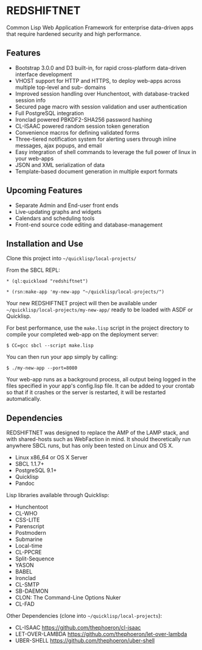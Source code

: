 REDSHIFTNET
===========

Common Lisp Web Application Framework for enterprise data-driven apps that require hardened security and high performance.

Features
--------

* Bootstrap 3.0.0 and D3 built-in, for rapid cross-platform data-driven interface development
* VHOST support for HTTP and HTTPS, to deploy web-apps across multiple top-level and sub- domains
* Improved session handling over Hunchentoot, with database-tracked session info
* Secured page macro with session validation and user authentication
* Full PostgreSQL integration
* Ironclad powered PBKDF2-SHA256 password hashing
* CL-ISAAC powered random session token generation
* Convenience macros for defining validated forms
* Three-tiered notification system for alerting users through inline messages, ajax popups, and email
* Easy integration of shell commands to leverage the full power of linux in your web-apps
* JSON and XML serialization of data
* Template-based document generation in multiple export formats

Upcoming Features
-----------------

* Separate Admin and End-user front ends
* Live-updating graphs and widgets
* Calendars and scheduling tools
* Front-end source code editing and database-management

Installation and Use
--------------------

Clone this project into ``~/quicklisp/local-projects/``

From the SBCL REPL:

    * (ql:quickload "redshiftnet")

    * (rsn:make-app 'my-new-app "~/quicklisp/local-projects/")

Your new REDSHIFTNET project will then be available under ``~/quicklisp/local-projects/my-new-app/`` ready to be loaded with ASDF or Quicklisp.

For best performance, use the ``make.lisp`` script in the project directory to compile your completed web-app on the deployment server:

    $ CC=gcc sbcl --script make.lisp

You can then run your app simply by calling:

    $ ./my-new-app --port=8080

Your web-app runs as a background process, all output being logged in the files specified in your app's config.lisp file.  It can be added to your crontab so that if it crashes or the server is restarted, it will be restarted automatically.

Dependencies
------------

REDSHIFTNET was designed to replace the AMP of the LAMP stack, and with shared-hosts such as WebFaction in mind.  It should theoretically run anywhere SBCL runs, but has only been tested on Linux and OS X.

* Linux x86_64 or OS X Server
* SBCL 1.1.7+
* PostgreSQL 9.1+
* Quicklisp
* Pandoc

Lisp libraries available through Quicklisp:

* Hunchentoot
* CL-WHO
* CSS-LITE
* Parenscript
* Postmodern
* Submarine
* Local-time
* CL-PPCRE
* Split-Sequence
* YASON
* BABEL
* Ironclad
* CL-SMTP
* SB-DAEMON
* CLON: The Command-Line Options Nuker
* CL-FAD

Other Dependencies (clone into ``~/quicklisp/local-projects``):

* CL-ISAAC <https://github.com/thephoeron/cl-isaac>
* LET-OVER-LAMBDA <https://github.com/thephoeron/let-over-lambda>
* UBER-SHELL <https://github.com/thephoeron/uber-shell>

